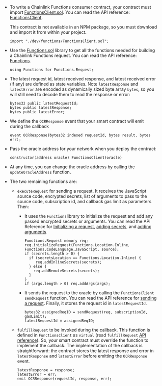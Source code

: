 - To write a Chainlink Functions consumer contract, your contract must import [FunctionsClient.sol](https://github.com/smartcontractkit/chainlink/blob/develop/contracts/src/v0.8/dev/functions/FunctionsClient.sol). You can read the API reference: [FunctionsClient](/chainlink-functions/api-reference/FunctionsClient).

  This contract is not available in an NPM package, so you must download and import it from within your project.

  ```
  import "./dev/functions/FunctionsClient.sol";
  ```

- Use the [Functions.sol](https://github.com/smartcontractkit/chainlink/blob/develop/contracts/src/v0.8/dev/functions/Functions.sol) library to get all the functions needed for building a Chainlink Functions request. You can read the API reference: [Functions](/chainlink-functions/api-reference/Functions).

  ```
  using Functions for Functions.Request;

  ```

- The latest request id, latest received response, and latest received error (if any) are defined as state variables. Note `latestResponse` and `latestError` are encoded as dynamically sized byte array `bytes`, so you will still need to decode them to read the response or error:

  ```
  bytes32 public latestRequestId;
  bytes public latestResponse;
  bytes public latestError;
  ```

- We define the `OCRResponse` event that your smart contract will emit during the callback

  ```
  event OCRResponse(bytes32 indexed requestId, bytes result, bytes err);
  ```

- Pass the oracle address for your network when you deploy the contract:

  ```
  constructor(address oracle) FunctionsClient(oracle)
  ```

- At any time, you can change the oracle address by calling the `updateOracleAddress` function.

- The two remaining functions are:

  - `executeRequest` for sending a request. It receives the JavaScript source code, encrypted secrets, list of arguments to pass to the source code, subscription id, and callback gas limit as parameters. Then:

    - It uses the `Functions`library to initialize the request and add any passed encrypted secrets or arguments. You can read the API Reference for [Initializing a request](/chainlink-functions/api-reference/Functions/#initializerequest), [adding secrets](/chainlink-functions/api-reference/Functions/#addinlinesecrets), and [adding arguments](/chainlink-functions/api-reference/Functions/#addargs).

      ```
      Functions.Request memory req;
      req.initializeRequest(Functions.Location.Inline, Functions.CodeLanguage.JavaScript, source);
      if (secrets.length > 0) {
        if (secretsLocation == Functions.Location.Inline) {
           req.addInlineSecrets(secrets);
        } else {
          req.addRemoteSecrets(secrets);
        }
      }
      if (args.length > 0) req.addArgs(args);
      ```

    - It sends the request to the oracle by calling the `FunctionsClient` `sendRequest` function. You can read the API reference for [sending a request](/chainlink-functions/api-reference/FunctionsClient/#sendrequest). Finally, it stores the request id in `latestRequestId`.

      ```
      bytes32 assignedReqID = sendRequest(req, subscriptionId, gasLimit);
      latestRequestId = assignedReqID;
      ```

  - `fulfillRequest` to be invoked during the callback. This function is defined in `FunctionsClient` as `virtual` (read `fulfillRequest` [API reference](/chainlink-functions/api-reference/FunctionsClient/#fulfillrequest)). So, your smart contract must override the function to implement the callback. The implementation of the callback is straightforward: the contract stores the latest response and error in `latestResponse` and `latestError` before emitting the `OCRResponse` event.

    ```
    latestResponse = response;
    latestError = err;
    emit OCRResponse(requestId, response, err);
    ```
